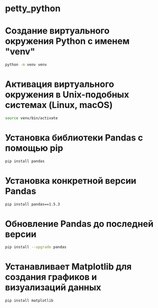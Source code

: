 # petty_python
# Создание виртуального окружения Python с именем "venv"
```bash
python -m venv venv
```

# Активация виртуального окружения в Unix-подобных системах (Linux, macOS)
```bash
source venv/bin/activate
```

# Установка библиотеки Pandas с помощью pip
```bash
pip install pandas
```

# Установка конкретной версии Pandas
```bash
pip install pandas==1.5.3
```

# Обновление Pandas до последней версии
```bash
pip install --upgrade pandas
```

# Устанавливает Matplotlib для создания графиков и визуализаций данных
```bash
pip install matplotlib
```

